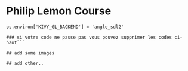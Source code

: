 # Philip Lemon Course

```import os
os.environ['KIVY_GL_BACKEND'] = 'angle_sdl2'

### si votre code ne passe pas vous pouvez supprimer les codes ci-haut```

## add some images

## add other..